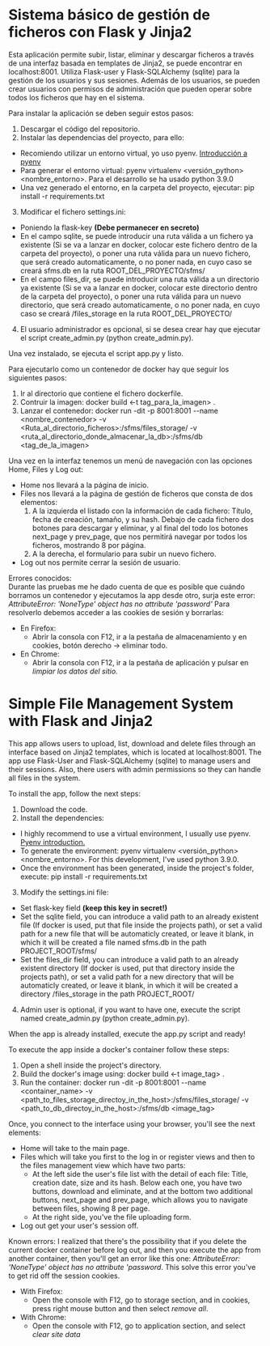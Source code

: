 # Sistema básico de gestión de ficheros con Flask y Jinja2

Esta aplicación permite subir, listar, eliminar y descargar ficheros a través de una interfaz basada en templates de Jinja2, se puede encontrar en localhost:8001.
Utiliza Flask-user y Flask-SQLAlchemy (sqlite) para la gestión de los usuarios y sus sesiones. Además de los usuarios, se pueden crear usuarios con permisos de administración que pueden operar sobre todos los ficheros que hay en el sistema.

Para instalar la aplicación se deben seguir estos pasos:
1. Descargar el código del repositorio.
2. Instalar las dependencias del proyecto, para ello:
  - Recomiendo utilizar un entorno virtual, yo uso pyenv. [Introducción a pyenv](https://realpython.com/intro-to-pyenv/)
  - Para generar el entorno virtual: pyenv virtualenv <versión_python> <nombre_entorno>. Para el desarrollo se ha usado python 3.9.0
  - Una vez generado el entorno, en la carpeta del proyecto, ejecutar: pip install -r requirements.txt
3. Modificar el fichero settings.ini:
  - Poniendo la flask-key **(Debe permanecer en secreto)**
  - En el campo sqlite, se puede introducir una ruta válida a un fichero ya existente (Si se va a lanzar en docker, colocar este fichero dentro de la carpeta del proyecto), o poner una ruta válida para un nuevo fichero, que será creado automaticamente, o no poner nada, en cuyo caso se creará sfms.db en la ruta ROOT_DEL_PROYECTO/sfms/ 
  - En el campo files_dir, se puede introducir una ruta válida a un directorio ya existente (Si se va a lanzar en docker, colocar este directorio dentro de la carpeta del proyecto), o poner una ruta válida para un nuevo directorio, que será creado automaticamente, o no poner nada, en cuyo caso se creará /files_storage en la ruta ROOT_DEL_PROYECTO/ 
4. El usuario administrador es opcional, si se desea crear hay que ejecutar el script create_admin.py (python create_admin.py).

Una vez instalado, se ejecuta el script app.py y listo.

Para ejecutarlo como un contenedor de docker hay que seguir los siguientes pasos:
1. Ir al directorio que contiene el fichero dockerfile.
2. Contruir la imagen: docker build <-t tag_para_la_imagen> . 
3. Lanzar el contenedor: docker run -dit -p 8001:8001 --name <nombre_contenedor> -v <Ruta_al_directorio_ficheros>:/sfms/files_storage/ -v <ruta_al_directorio_donde_almacenar_la_db>:/sfms/db  <tag_de_la_imagen>

Una vez en la interfaz tenemos un menú de navegación con las opciones Home, Files y Log out:
- Home nos llevará a la página de inicio.
- Files nos llevará a la página de gestión de ficheros que consta de dos elementos:
  1. A la izquierda el listado con la información de cada fichero: Título, fecha de creación, tamaño, y su hash. 
Debajo de cada fichero dos botones para descargar y eliminar, y al final del todo los botones next_page y prev_page, que nos permitirá navegar por todos los ficheros, mostrando 8 por página.
  2. A la derecha, el formulario para subir un nuevo fichero.
- Log out nos permite cerrar la sesión de usuario.

Errores conocidos: <br>
Durante las pruebas me he dado cuenta de que es posible que cuándo borramos un contenedor y ejecutamos la app desde otro, surja este error:         
*AttributeError: 'NoneType' object has no attribute 'password'*
Para resolverlo debemos acceder a las cookies de sesión y borrarlas:
- En Firefox: 
  - Abrir la consola con F12, ir a la pestaña de almacenamiento y en cookies, botón derecho -> eliminar todo.
- En Chrome:
  -  Abrir la consola con F12, ir a la pestaña de aplicación y pulsar en *limpiar los datos del sitio.*
 
# Simple File Management System with Flask and Jinja2

This app allows users to upload, list, download and delete files through an interface based on Jinja2 templates, which is located at localhost:8001.
The app use Flask-User and Flask-SQLAlchemy (sqlite) to manage users and their sessions. Also, there users with admin permissions so they can handle all files in the system.

To install the app, follow the next steps:
1. Download the code.
2. Install the dependencies:
  - I highly recommend to use a virtual environment, I usually use pyenv. [Pyenv introduction.](https://realpython.com/intro-to-pyenv/)
  - To generate the environment: pyenv virtualenv <versión_python> <nombre_entorno>. For this development, I've used python 3.9.0.
  - Once the environment has been generated, inside the project's folder, execute: pip install -r requirements.txt
3. Modify the settings.ini file:
  - Set flask-key field **(keep this key in secret!)**
  - Set the sqlite field, you can introduce a valid path to an already existent file (If docker is used, put that file inside the projects path), or set a valid path for a new file that will be automaticly created, or leave it blank, in which it will be created a file named sfms.db in the path PROJECT_ROOT/sfms/
  - Set the files_dir field, you can introduce a valid path to an already existent directory (If docker is used, put that directory inside the projects path), or set a valid path for a new directory that will be automaticly created, or leave it blank, in which it will be created a directory /files_storage in the path PROJECT_ROOT/ 
4. Admin user is optional, if you want to have one, execute the script named create_admin.py (python create_admin.py).

When the app is already installed, execute the app.py script and ready!

To execute the app inside a docker's container follow these steps:
1. Open a shell inside the project's directory.
2. Build the docker's image using: docker build <-t image_tag> .
3. Run the container: docker run -dit -p 8001:8001 --name <container_name> -v <path_to_files_storage_directoy_in_the_host>:/sfms/files_storage/ -v <path_to_db_directoy_in_the_host>:/sfms/db <image_tag>

Once, you connect to the interface using your browser, you'll see the next elements:
- Home will take to the main page.
- Files which will take you first to the log in or register views and then to the files management view which have two parts:
  - At the left side the user's file list with the detail of each file: Title, creation date, size and its hash. Below each one, you have two buttons, download and eliminate, and at the bottom two additional buttons, next_page and prev_page, which allows you to navigate between files, showing 8 per page.
  - At the right side, you've the file uploading form.
- Log out get your user's session off.

Known errors:
I realized that there's the possibility that if you delete the current docker container before log out, and then you execute the app from another container, then you'll get an error like this one: *AttributeError: 'NoneType' object has no attribute 'password*.
This solve this error you've to get rid off the session cookies.
- With Firefox:
  - Open the console with F12, go to storage section, and in cookies, press right mouse button and then select *remove all*.
- With Chrome:
  -   Open the console with F12, go to application section, and select *clear site data*

